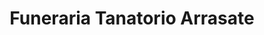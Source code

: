 ---
title: "Funeraria Tanatorio Arrasate"
url: /arrasate-mondragon/funeraria-tanatorio-arrasate-zigarrola-kalea/
shop: directores de funerarias
---